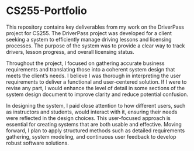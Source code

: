 # CS255-Portfolio

This repository contains key deliverables from my work on the DriverPass project for CS255. The DriverPass project was developed for a client seeking a system to efficiently manage driving lessons and licensing processes. The purpose of the system was to provide a clear way to track drivers, lesson progress, and overall licensing status.

Throughout the project, I focused on gathering accurate business requirements and translating those into a coherent system design that meets the client’s needs. I believe I was thorough in interpreting the user requirements to deliver a functional and user-centered solution. If I were to revise any part, I would enhance the level of detail in some sections of the system design document to improve clarity and reduce potential confusion.

In designing the system, I paid close attention to how different users, such as instructors and students, would interact with it, ensuring their needs were reflected in the design choices. This user-focused approach is essential for creating systems that are both usable and effective. Moving forward, I plan to apply structured methods such as detailed requirements gathering, system modeling, and continuous user feedback to develop robust software solutions.
